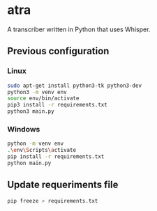 # atra

A transcriber written in Python that uses Whisper.

## Previous configuration

### Linux

```bash
sudo apt-get install python3-tk python3-dev
python3 -m venv env
source env/bin/activate
pip3 install -r requirements.txt
python3 main.py
```

### Windows

```bash
python -m venv env
.\env\Scripts\activate
pip install -r requirements.txt
python main.py
```

## Update requeriments file

```bash
pip freeze > requirements.txt
```